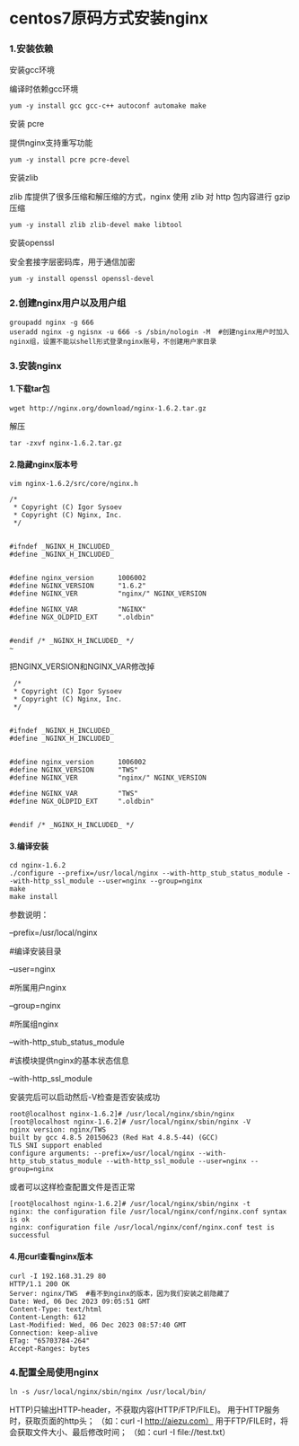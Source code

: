 # centos7原码方式安装nginx

### 1.安装依赖

安装gcc环境

编译时依赖gcc环境

```
yum -y install gcc gcc-c++ autoconf automake make
```



安装 pcre

提供nginx支持重写功能

```
yum -y install pcre pcre-devel
```


安装zlib

zlib 库提供了很多压缩和解压缩的方式，nginx 使用 zlib 对 http 包内容进行 gzip 压缩

```
yum -y install zlib zlib-devel make libtool
```


安装openssl

安全套接字层密码库，用于通信加密

```
yum -y install openssl openssl-devel
```



### 2.创建nginx用户以及用户组

```
groupadd nginx -g 666
useradd nginx -g ngisnx -u 666 -s /sbin/nologin -M  #创建nginx用户时加入nginx组，设置不能以shell形式登录nginx账号，不创建用户家目录
```







### 3.安装nginx

#### 1.下载tar包

```
wget http://nginx.org/download/nginx-1.6.2.tar.gz
```

解压

```
tar -zxvf nginx-1.6.2.tar.gz
```



#### 2.隐藏nginx版本号

```
vim nginx-1.6.2/src/core/nginx.h
```

```
/*
 * Copyright (C) Igor Sysoev
 * Copyright (C) Nginx, Inc.
 */


#ifndef _NGINX_H_INCLUDED_
#define _NGINX_H_INCLUDED_


#define nginx_version      1006002
#define NGINX_VERSION      "1.6.2"
#define NGINX_VER          "nginx/" NGINX_VERSION

#define NGINX_VAR          "NGINX"
#define NGX_OLDPID_EXT     ".oldbin"


#endif /* _NGINX_H_INCLUDED_ */
~                               
```

把NGINX_VERSION和NGINX_VAR修改掉

```
 /*
 * Copyright (C) Igor Sysoev
 * Copyright (C) Nginx, Inc.
 */


#ifndef _NGINX_H_INCLUDED_
#define _NGINX_H_INCLUDED_


#define nginx_version      1006002
#define NGINX_VERSION      "TWS"
#define NGINX_VER          "nginx/" NGINX_VERSION

#define NGINX_VAR          "TWS"
#define NGX_OLDPID_EXT     ".oldbin"


#endif /* _NGINX_H_INCLUDED_ */
```



#### 3.编译安装

```
cd nginx-1.6.2
./configure --prefix=/usr/local/nginx --with-http_stub_status_module --with-http_ssl_module --user=nginx --group=nginx
make
make install
```

参数说明：

–prefix=/usr/local/nginx

#编译安装目录

–user=nginx

#所属用户nginx

–group=nginx

#所属组nginx

–with-http_stub_status_module

#该模块提供nginx的基本状态信息

–with-http_ssl_module



安装完后可以启动然后-V检查是否安装成功

```
root@localhost nginx-1.6.2]# /usr/local/nginx/sbin/nginx
[root@localhost nginx-1.6.2]# /usr/local/nginx/sbin/nginx -V
nginx version: nginx/TWS
built by gcc 4.8.5 20150623 (Red Hat 4.8.5-44) (GCC) 
TLS SNI support enabled
configure arguments: --prefix=/usr/local/nginx --with-http_stub_status_module --with-http_ssl_module --user=nginx --group=nginx
```

或者可以这样检查配置文件是否正常

```
[root@localhost nginx-1.6.2]# /usr/local/nginx/sbin/nginx -t
nginx: the configuration file /usr/local/nginx/conf/nginx.conf syntax is ok
nginx: configuration file /usr/local/nginx/conf/nginx.conf test is successful
```



#### 4.用curl查看nginx版本

```
curl -I 192.168.31.29 80
HTTP/1.1 200 OK
Server: nginx/TWS  #看不到nginx的版本，因为我们安装之前隐藏了
Date: Wed, 06 Dec 2023 09:05:51 GMT
Content-Type: text/html
Content-Length: 612
Last-Modified: Wed, 06 Dec 2023 08:57:40 GMT
Connection: keep-alive
ETag: "65703784-264"
Accept-Ranges: bytes
```



### 4.配置全局使用nginx

```
ln -s /usr/local/nginx/sbin/nginx /usr/local/bin/
```

HTTP)只输出HTTP-header，不获取内容(HTTP/FTP/FILE)。
用于HTTP服务时，获取页面的http头；
 （如：curl -I http://aiezu.com）
用于FTP/FILE时，将会获取文件大小、最后修改时间；
 （如：curl -I file://test.txt）